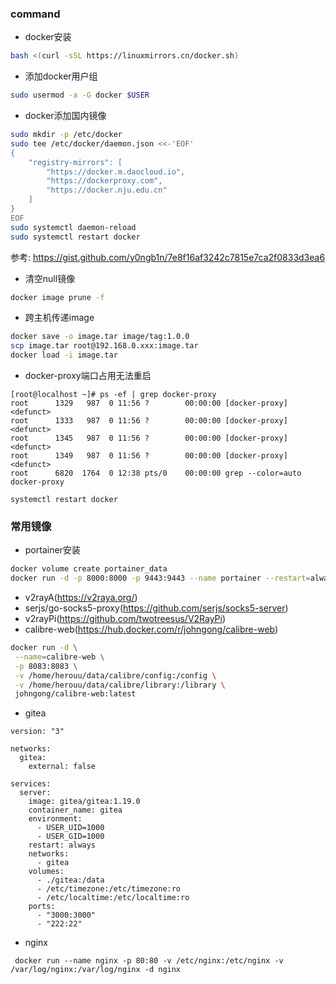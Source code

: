 ### command

* docker安装

```bash
bash <(curl -sSL https://linuxmirrors.cn/docker.sh)
```

* 添加docker用户组

```bash
sudo usermod -a -G docker $USER
```

* docker添加国内镜像

```bash
sudo mkdir -p /etc/docker
sudo tee /etc/docker/daemon.json <<-'EOF'
{
    "registry-mirrors": [
        "https://docker.m.daocloud.io",
        "https://dockerproxy.com",
        "https://docker.nju.edu.cn"
    ]
}
EOF
sudo systemctl daemon-reload
sudo systemctl restart docker
```

参考: <https://gist.github.com/y0ngb1n/7e8f16af3242c7815e7ca2f0833d3ea6>

* 清空null镜像

```bash
docker image prune -f
```

* 跨主机传递image

```bash
docker save -o image.tar image/tag:1.0.0
scp image.tar root@192.168.0.xxx:image.tar
docker load -i image.tar  
```

* docker-proxy端口占用无法重启

```
[root@localhost ~]# ps -ef | grep docker-proxy
root      1329   987  0 11:56 ?        00:00:00 [docker-proxy] <defunct>
root      1333   987  0 11:56 ?        00:00:00 [docker-proxy] <defunct>
root      1345   987  0 11:56 ?        00:00:00 [docker-proxy] <defunct>
root      1349   987  0 11:56 ?        00:00:00 [docker-proxy] <defunct>
root      6820  1764  0 12:38 pts/0    00:00:00 grep --color=auto docker-proxy

systemctl restart docker
```

### 常用镜像

* portainer安装

```bash
docker volume create portainer_data
docker run -d -p 8000:8000 -p 9443:9443 --name portainer --restart=always -v /var/run/docker.sock:/var/run/docker.sock -v portainer_data:/data portainer/portainer-ce:2.17.1
```

* v2rayA(<https://v2raya.org/>)
* serjs/go-socks5-proxy(<https://github.com/serjs/socks5-server>)
* v2rayPi(<https://github.com/twotreesus/V2RayPi>)
* calibre-web(<https://hub.docker.com/r/johngong/calibre-web>)

```bash
docker run -d \
 --name=calibre-web \
 -p 8083:8083 \
 -v /home/herouu/data/calibre/config:/config \
 -v /home/herouu/data/calibre/library:/library \
 johngong/calibre-web:latest
```

* gitea

```
version: "3"

networks:
  gitea:
    external: false

services:
  server:
    image: gitea/gitea:1.19.0
    container_name: gitea
    environment:
      - USER_UID=1000
      - USER_GID=1000
    restart: always
    networks:
      - gitea
    volumes:
      - ./gitea:/data
      - /etc/timezone:/etc/timezone:ro
      - /etc/localtime:/etc/localtime:ro
    ports:
      - "3000:3000"
      - "222:22"
```

* nginx

```
 docker run --name nginx -p 80:80 -v /etc/nginx:/etc/nginx -v /var/log/nginx:/var/log/nginx -d nginx
```
